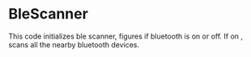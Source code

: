 # BleScanner
This code initializes ble scanner, figures if bluetooth is on or off. If on , scans all the nearby bluetooth devices.
